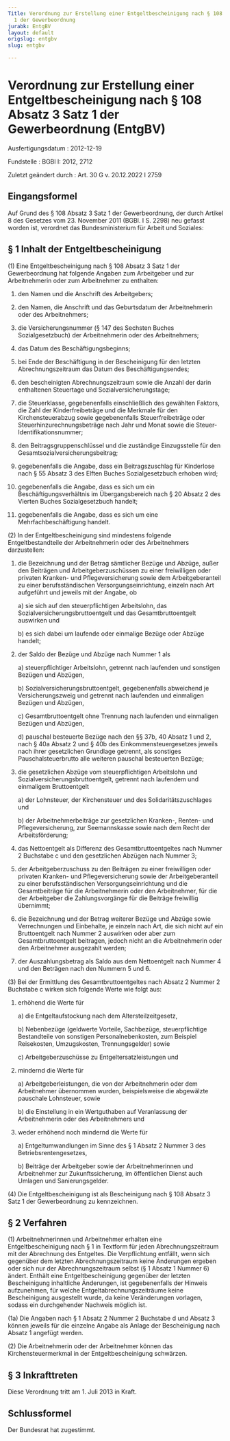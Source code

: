 ```yaml
---
Title: Verordnung zur Erstellung einer Entgeltbescheinigung nach § 108 Absatz 3 Satz
  1 der Gewerbeordnung
jurabk: EntgBV
layout: default
origslug: entgbv
slug: entgbv

---
```


# Verordnung zur Erstellung einer Entgeltbescheinigung nach § 108 Absatz 3 Satz 1 der Gewerbeordnung (EntgBV)

Ausfertigungsdatum
:   2012-12-19

Fundstelle
:   BGBl I: 2012, 2712

Zuletzt geändert durch
:   Art. 30 G v. 20.12.2022 I 2759


## Eingangsformel

Auf Grund des § 108 Absatz 3 Satz 1 der Gewerbeordnung, der durch Artikel 8 des Gesetzes vom 23. November 2011 (BGBl. I S. 2298) neu gefasst worden ist, verordnet das Bundesministerium für Arbeit und Soziales:


## § 1 Inhalt der Entgeltbescheinigung

(1) Eine Entgeltbescheinigung nach § 108 Absatz 3 Satz 1 der Gewerbeordnung hat folgende Angaben zum Arbeitgeber und zur Arbeitnehmerin oder zum Arbeitnehmer zu enthalten:

1.  den Namen und die Anschrift des Arbeitgebers;


2.  den Namen, die Anschrift und das Geburtsdatum der Arbeitnehmerin oder des Arbeitnehmers;


3.  die Versicherungsnummer (§ 147 des Sechsten Buches Sozialgesetzbuch) der Arbeitnehmerin oder des Arbeitnehmers;


4.  das Datum des Beschäftigungsbeginns;


5.  bei Ende der Beschäftigung in der Bescheinigung für den letzten Abrechnungszeitraum das Datum des Beschäftigungsendes;


6.  den bescheinigten Abrechnungszeitraum sowie die Anzahl der darin enthaltenen Steuertage und Sozialversicherungstage;


7.  die Steuerklasse, gegebenenfalls einschließlich des gewählten Faktors, die Zahl der Kinderfreibeträge und die Merkmale für den Kirchensteuerabzug sowie gegebenenfalls Steuerfreibeträge oder Steuerhinzurechnungsbeträge nach Jahr und Monat sowie die Steuer-Identifikationsnummer;


8.  den Beitragsgruppenschlüssel und die zuständige Einzugsstelle für den Gesamtsozialversicherungsbeitrag;


9.  gegebenenfalls die Angabe, dass ein Beitragszuschlag für Kinderlose nach § 55 Absatz 3 des Elften Buches Sozialgesetzbuch erhoben wird;


10. gegebenenfalls die Angabe, dass es sich um ein Beschäftigungsverhältnis im Übergangsbereich nach § 20 Absatz 2 des Vierten Buches Sozialgesetzbuch handelt;


11. gegebenenfalls die Angabe, dass es sich um eine Mehrfachbeschäftigung handelt.




(2) In der Entgeltbescheinigung sind mindestens folgende Entgeltbestandteile der Arbeitnehmerin oder des Arbeitnehmers darzustellen:

1.  die Bezeichnung und der Betrag sämtlicher Bezüge und Abzüge, außer den Beiträgen und Arbeitgeberzuschüssen zu einer freiwilligen oder privaten Kranken- und Pflegeversicherung sowie dem Arbeitgeberanteil zu einer berufsständischen Versorgungseinrichtung, einzeln nach Art aufgeführt und jeweils mit der Angabe, ob

    a)  sie sich auf den steuerpflichtigen Arbeitslohn, das Sozialversicherungsbruttoentgelt und das Gesamtbruttoentgelt auswirken und


    b)  es sich dabei um laufende oder einmalige Bezüge oder Abzüge handelt;





2.  der Saldo der Bezüge und Abzüge nach Nummer 1 als

    a)  steuerpflichtiger Arbeitslohn, getrennt nach laufenden und sonstigen Bezügen und Abzügen,


    b)  Sozialversicherungsbruttoentgelt, gegebenenfalls abweichend je Versicherungszweig und getrennt nach laufenden und einmaligen Bezügen und Abzügen,


    c)  Gesamtbruttoentgelt ohne Trennung nach laufenden und einmaligen Bezügen und Abzügen,


    d)  pauschal besteuerte Bezüge nach den §§ 37b, 40 Absatz 1 und 2, nach § 40a Absatz 2 und § 40b des Einkommensteuergesetzes jeweils nach ihrer gesetzlichen Grundlage getrennt, als sonstiges Pauschalsteuerbrutto alle weiteren pauschal besteuerten Bezüge;





3.  die gesetzlichen Abzüge vom steuerpflichtigen Arbeitslohn und Sozialversicherungsbruttoentgelt, getrennt nach laufendem und einmaligem Bruttoentgelt

    a)  der Lohnsteuer, der Kirchensteuer und des Solidaritätszuschlages und


    b)  der Arbeitnehmerbeiträge zur gesetzlichen Kranken-, Renten- und Pflegeversicherung, zur Seemannskasse sowie nach dem Recht der Arbeitsförderung;





4.  das Nettoentgelt als Differenz des Gesamtbruttoentgeltes nach Nummer 2 Buchstabe c und den gesetzlichen Abzügen nach Nummer 3;


5.  der Arbeitgeberzuschuss zu den Beiträgen zu einer freiwilligen oder privaten Kranken- und Pflegeversicherung sowie der Arbeitgeberanteil zu einer berufsständischen Versorgungseinrichtung und die Gesamtbeiträge für die Arbeitnehmerin oder den Arbeitnehmer, für die der Arbeitgeber die Zahlungsvorgänge für die Beiträge freiwillig übernimmt;


6.  die Bezeichnung und der Betrag weiterer Bezüge und Abzüge sowie Verrechnungen und Einbehalte, je einzeln nach Art, die sich nicht auf ein Bruttoentgelt nach Nummer 2 auswirken oder aber zum Gesamtbruttoentgelt beitragen, jedoch nicht an die Arbeitnehmerin oder den Arbeitnehmer ausgezahlt werden;


7.  der Auszahlungsbetrag als Saldo aus dem Nettoentgelt nach Nummer 4 und den Beträgen nach den Nummern 5 und 6.




(3) Bei der Ermittlung des Gesamtbruttoentgeltes nach Absatz 2 Nummer 2 Buchstabe c wirken sich folgende Werte wie folgt aus:

1.  erhöhend die Werte für

    a)  die Entgeltaufstockung nach dem Altersteilzeitgesetz,


    b)  Nebenbezüge (geldwerte Vorteile, Sachbezüge, steuerpflichtige Bestandteile von sonstigen Personalnebenkosten, zum Beispiel Reisekosten, Umzugskosten, Trennungsgelder) sowie


    c)  Arbeitgeberzuschüsse zu Entgeltersatzleistungen und





2.  mindernd die Werte für

    a)  Arbeitgeberleistungen, die von der Arbeitnehmerin oder dem Arbeitnehmer übernommen wurden, beispielsweise die abgewälzte pauschale Lohnsteuer, sowie


    b)  die Einstellung in ein Wertguthaben auf Veranlassung der Arbeitnehmerin oder des Arbeitnehmers und





3.  weder erhöhend noch mindernd die Werte für

    a)  Entgeltumwandlungen im Sinne des § 1 Absatz 2 Nummer 3 des Betriebsrentengesetzes,


    b)  Beiträge der Arbeitgeber sowie der Arbeitnehmerinnen und Arbeitnehmer zur Zukunftssicherung, im öffentlichen Dienst auch Umlagen und Sanierungsgelder.







(4) Die Entgeltbescheinigung ist als Bescheinigung nach § 108 Absatz 3 Satz 1 der Gewerbeordnung zu kennzeichnen.


## § 2 Verfahren

(1) Arbeitnehmerinnen und Arbeitnehmer erhalten eine Entgeltbescheinigung nach § 1 in Textform für jeden Abrechnungszeitraum mit der Abrechnung des Entgeltes. Die Verpflichtung entfällt, wenn sich gegenüber dem letzten Abrechnungszeitraum keine Änderungen ergeben oder sich nur der Abrechnungszeitraum selbst (§ 1 Absatz 1 Nummer 6) ändert. Enthält eine Entgeltbescheinigung gegenüber der letzten Bescheinigung inhaltliche Änderungen, ist gegebenenfalls der Hinweis aufzunehmen, für welche Entgeltabrechnungszeiträume keine Bescheinigung ausgestellt wurde, da keine Veränderungen vorlagen, sodass ein durchgehender Nachweis möglich ist.

(1a) Die Angaben nach § 1 Absatz 2 Nummer 2 Buchstabe d und Absatz 3 können jeweils für die einzelne Angabe als Anlage der Bescheinigung nach Absatz 1 angefügt werden.

(2) Die Arbeitnehmerin oder der Arbeitnehmer können das Kirchensteuermerkmal in der Entgeltbescheinigung schwärzen.


## § 3 Inkrafttreten

Diese Verordnung tritt am 1. Juli 2013 in Kraft.


## Schlussformel

Der Bundesrat hat zugestimmt.

